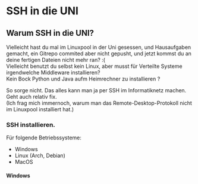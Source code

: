 # SSH in die UNI

## Warum SSH in die UNI? 

Vielleicht hast du mal im Linuxpool in der Uni gesessen, und Hausaufgaben gemacht, ein Gitrepo commited aber nicht gepusht, und jetzt kommst du an deine fertigen Dateien nicht mehr ran? :\(  
Vielleicht benutzt du selbst kein Linux, aber musst für Verteilte Systeme irgendwelche Middleware installieren?    
Kein Bock Python und Java aufm Heimrechner zu installieren ?   
  
So sorge nicht. Das alles kann man ja per SSH im Informatiknetz machen. Geht auch relativ fix.  
\(Ich frag mich immernoch, warum man das Remote-Desktop-Protokoll nicht im Linuxpool installiert hat.\)

### SSH installieren. 

Für folgende Betriebssysteme: 

* Windows
* Linux \(Arch, Debian\)
* MacOS

#### Windows



